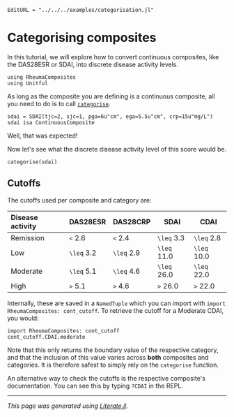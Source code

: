 ```@meta
EditURL = "../../../examples/categorisation.jl"
```

# Categorising composites

In this tutorial, we will explore how to convert continuous composites, like the DAS28ESR or SDAI, into discrete disease activity levels.

````@example categorisation
using RheumaComposites
using Unitful
````

As long as the composite you are defining is a continuous composite, all you need to do is to call [`categorise`](@ref).

````@example categorisation
sdai = SDAI(tjc=2, sjc=1, pga=6u"cm", ega=5.5u"cm", crp=15u"mg/L")
sdai isa ContinuousComposite
````

Well, that was expected!

Now let's see what the discrete disease activity level of this score would be.

````@example categorisation
categorise(sdai)
````

## Cutoffs

The cutoffs used per composite and category are:

| Disease activity | DAS28ESR | DAS28CRP | SDAI   | CDAI   |
|:-----------------|----------|----------|--------|--------|
| Remission        | ``<`` 2.6    | ``<`` 2.4    | ``\leq`` 3.3  | ``\leq`` 2.8  |
| Low              | ``\leq`` 3.2    | ``\leq`` 2.9    | ``\leq`` 11.0 | ``\leq`` 10.0 |
| Moderate         | ``\leq`` 5.1    | ``\leq`` 4.6    | ``\leq`` 26.0 | ``\leq`` 22.0 |
| High             | ``>`` 5.1    | ``>`` 4.6    | ``>`` 26.0 | ``>`` 22.0 |

Internally, these are saved in a `NamedTuple` which you can import with `import RheumaComposites: cont_cutoff`.
To retrieve the cutoff for a Moderate CDAI, you would:

````@example categorisation
import RheumaComposites: cont_cutoff
cont_cutoff.CDAI.moderate
````

Note that this only returns the boundary value of the respective category, and that the inclusion of this value varies across **both** composites and categories.
It is therefore safest to simply rely on the `categorise` function.

An alternative way to check the cutoffs is the respective composite's documentation.
You can see this by typing `?CDAI` in the REPL.

---

*This page was generated using [Literate.jl](https://github.com/fredrikekre/Literate.jl).*

